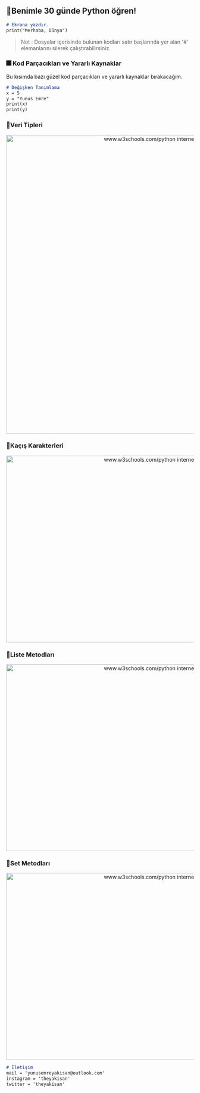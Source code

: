 ## :paperclip:Benimle 30 günde Python öğren!

```markdown
# Ekrana yazdır.
print("Merhaba, Dünya")
```

>Not : Dosyalar içerisinde bulunan kodları satır başlarında yer alan '#' elemanlarını silerek çalıştırabilirsiniz.


### :fireworks: Kod Parçacıkları ve Yararlı Kaynaklar
Bu kısımda bazı güzel kod parçacıkları ve yararlı kaynaklar bırakacağım.


```markdown
# Değişken Tanımlama
x = 5
y = "Yunus Emre"
print(x)
print(y)
```
### :key:Veri Tipleri
<p align="center">
  <img width="900" height="800" src="https://i.hizliresim.com/6m1vnp0.png" alt="www.w3schools.com/python internet adresinden alınmıştır.">
</p>


### :runner:Kaçış Karakterleri
<p align="center">
  <img width="900" height="500" src="https://i.hizliresim.com/3hlzy8r.png" alt="www.w3schools.com/python internet adresinden alınmıştır.">
</p>

### :floppy_disk:Liste Metodları
<p align="center">
  <img width="900" height="500" src="https://i.hizliresim.com/n5l5f10.png" alt="www.w3schools.com/python internet adresinden alınmıştır.">
</p>

### :thought_balloon:Set Metodları
<p align="center">
  <img width="900" height="500" src="https://i.hizliresim.com/4ulox8w.png" alt="www.w3schools.com/python internet adresinden alınmıştır.">
</p>

```markdown
# İletişim 
mail = 'yunusemreyakisan@outlook.com'
instagram = 'theyakisan'
twitter = 'theyakisan'
```



